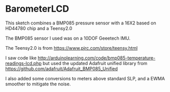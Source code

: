 # BarometerLCD

This sketch combines a BMP085 pressure sensor with a 16X2 based on HD44780 chip and a Teensy2.0

The BMP085 sensor I used was on a 10DOF Geeetech IMU.

The Teensy2.0 is from https://www.pjrc.com/store/teensy.html 

I saw code like http://arduinolearning.com/code/bmp085-temperature-readings-lcd.php but used the updated Adafruit unified library from  https://github.com/adafruit/Adafruit_BMP085_Unified

I also added some conversions to meters above standard SLP, and a EWMA smoother to mitigate the noise.




